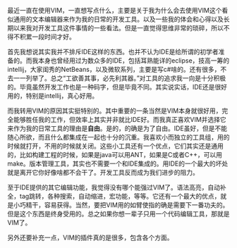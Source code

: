 最近一直在使用VIM，一直想写点什么，主要是关于我为什么会去使用VIM这个看似通用的文本编辑器来作为我的日常的开发工具。以及一些我的体会和心得以及长期以来我对开发工具这件事情的一些看法。但是一直觉得思维非常的琐碎，所以不得不积累一段时间才好。

首先我想说其实我并不排斥IDE这样的东西。也并不认为IDE是给所谓的初学者准备的。而我本身也曾经用过为数众多的IDE，包括耳熟能详的eclipse，技高一筹的intellij，大家闺秀的NetBeans，以及微软系列，主要是写c#啥的。还有很多，不去一一列举了。总之“工欲善其事，必先利其器。”对工具的追求我一向是十分积极的。毕竟虽然开发工作也是一种码字，但是毕竟不同。其实说实话，IDE还是很好用的，特别是intellij，真心好用。

而我转用VIM的原因其实挺特别的。其中重要的一条当然是VIM本身就很好用，完全能够胜任我的工作，但效率上其实并非就比IDE好。而我真正喜欢VIM并选择它来作为我的日常工具的理由是**自由**。是的，的确是为了自由。IDE虽好，但是不能随心所欲，而且什么都集成在一起也十分的沉重。我喜欢小而独立的工具组，用的时候就打开，不用的时候就关闭。这些小工具还有一个优点，它们其实还是通用的，比如构建工程的时候，如果是java可以用ANT，如果是C或者C++，可以用make。版本管理工具，其实也不需要一个和IDE集成的。用IDE的一个最大的坏处就是离开它你好像啥都不会干了。开发工具反而成为我们进步的阻力。

至于IDE提供的其它编辑功能，我觉得没有哪个能强过VIM了。语法高亮，自动补全，tag跳转，各种搜索，自动缩进，宏功能，等等。它还有一个最大的优点，就是小巧精干，容易获得。当然，要把VIM用的如臂使指的确是需要下一番功夫的。但是这个东西是终身受用的。总之如果你想一辈子只用一个代码编辑工具，那就是VIM了。

另外还要补充一点，VIM的插件真的是很多，包含各个方面。



